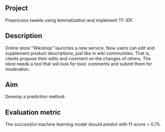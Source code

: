 ## Project
Preprocess tweets using lemmatization and implement TF-IDF.
## Description
Online store "Wikishop" launches a new service. Now users can edit and supplement product descriptions, just like in wiki communities. 
That is, clients propose their edits and comment on the changes of others. 
The store needs a tool that will look for toxic comments and submit them for moderation.
## Aim
Develop a prediction method.
## Evaluation metric
The successful machine learning model should predict with f1-score > 0.75.
